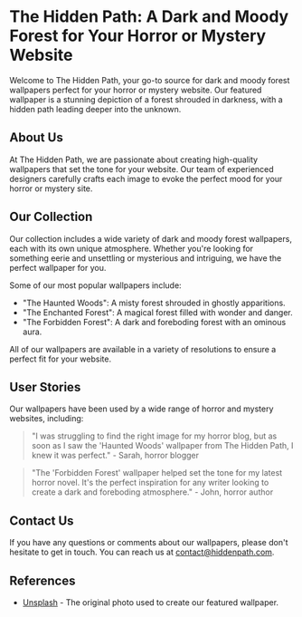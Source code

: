 <!--
Write me content for website with wallpaper which alt text is:

"A dark and moody forest with a hidden path for a horror or mystery website"

The name/title of the page should not be 1:1 copy of the alt text but rather a real content of the website which is using this wallpaper.

- Use markdown format
- Start with the heading
- The content should look like a real website
- Include real sections like references, contact, user stories, etc. use things relevant to the page purpose.
- Feel free to use structure like headings, bullets, numbering, blockquotes, paragraphs, horizontal lines, etc.
- You can use formatting like bold or _italic_
- You can include UTF-8 emojis
- Links should be only #hash anchors (and you can refer to the document itself)
- Do not include images
-->

<!--font:Roboto-->

# The Hidden Path: A Dark and Moody Forest for Your Horror or Mystery Website

Welcome to The Hidden Path, your go-to source for dark and moody forest wallpapers perfect for your horror or mystery website. Our featured wallpaper is a stunning depiction of a forest shrouded in darkness, with a hidden path leading deeper into the unknown.

## About Us

At The Hidden Path, we are passionate about creating high-quality wallpapers that set the tone for your website. Our team of experienced designers carefully crafts each image to evoke the perfect mood for your horror or mystery site.

## Our Collection

Our collection includes a wide variety of dark and moody forest wallpapers, each with its own unique atmosphere. Whether you're looking for something eerie and unsettling or mysterious and intriguing, we have the perfect wallpaper for you.

Some of our most popular wallpapers include:

-   "The Haunted Woods": A misty forest shrouded in ghostly apparitions.
-   "The Enchanted Forest": A magical forest filled with wonder and danger.
-   "The Forbidden Forest": A dark and foreboding forest with an ominous aura.

All of our wallpapers are available in a variety of resolutions to ensure a perfect fit for your website.

## User Stories

Our wallpapers have been used by a wide range of horror and mystery websites, including:

> "I was struggling to find the right image for my horror blog, but as soon as I saw the 'Haunted Woods' wallpaper from The Hidden Path, I knew it was perfect." - Sarah, horror blogger

> "The 'Forbidden Forest' wallpaper helped set the tone for my latest horror novel. It's the perfect inspiration for any writer looking to create a dark and foreboding atmosphere." - John, horror author

## Contact Us

If you have any questions or comments about our wallpapers, please don't hesitate to get in touch. You can reach us at [contact@hiddenpath.com](#contact).

## References

-   [Unsplash](https://unsplash.com/photos/0p7qS8V6gTw) - The original photo used to create our featured wallpaper.
